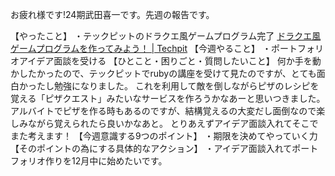お疲れ様です!24期武田喜一です。先週の報告です。

【やったこと】
・テックピットのドラクエ風ゲームプログラム完了
[ドラクエ風ゲームプログラムを作ってみよう！ \| Techpit](https://www.techpit.jp/courses/6)
【今週やること】
・ポートフォリオアイデア面談を受ける
【ひとこと・困りごと・質問したいこと】
何か手を動かしたかったので、テックピットでrubyの講座を受けて見たのですが、とても面白かったし勉強になりました。
これを利用して敵を倒しながらピザのレシピを覚える「ピザクエスト」みたいなサービスを作ろうかなあーと思いつきました。
アルバイトでピザを作る時もあるのですが、結構覚えるの大変だし面倒なので楽しみながら覚えられたら良いかなあと。
とりあえずアイデア面談入れてそこでまた考えます！
【今週意識する9つのポイント】
・期限を決めてやっていく力
【そのポイントの為にする具体的なアクション】
・アイデア面談入れてポートフォリオ作りを12月中に始めたいです。
